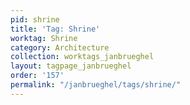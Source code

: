```yaml
---
pid: shrine
title: 'Tag: Shrine'
worktag: Shrine
category: Architecture
collection: worktags_janbrueghel
layout: tagpage_janbrueghel
order: '157'
permalink: "/janbrueghel/tags/shrine/"
---
```

